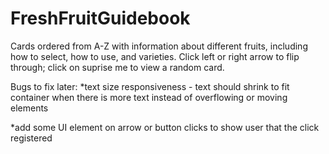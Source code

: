 # FreshFruitGuidebook

Cards ordered from A-Z with information about different fruits, including how to select, how to use, and varieties. Click left or right arrow to flip through; click on suprise me to view a random card.


Bugs to fix later:
*text size responsiveness - text should shrink to fit container when there is more text instead of overflowing or moving elements

*add some UI element on arrow or button clicks to show user that the click registered